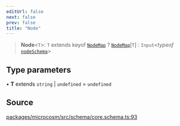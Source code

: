 ```yaml
---
editUrl: false
next: false
prev: false
title: "Node"
---
```


> **Node**\<`T`\>: `T` extends keyof [`NodeMap`](NodeMap.md) ? [`NodeMap`](NodeMap.md)\[`T`\] : `Input`\<*typeof* [`nodeSchema`](../variables/nodeSchema.md)\>

## Type parameters

• **T** extends `string` \| `undefined` = `undefined`

## Source

[packages/microcosm/src/schema/core.schema.ts:93](https://github.com/nodenogg-in/alpha-p2p/blob/d420d334028521cd4d3e88f86962ebfaad1f4292/packages/microcosm/src/schema/core.schema.ts#L93)
